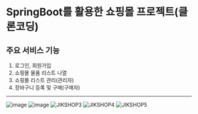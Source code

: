 <h1>SpringBoot를 활용한 쇼핑몰 프로젝트(클론코딩)</h1>

<h2>주요 서비스 기능</h2>

1. 로그인, 회원가입
2. 쇼핑몰 물품 리스트 나열
3. 쇼핑몰 리스트 관리(관리자)
4. 장바구니 등록 및 구매(구매자)

--------

![image](https://github.com/JiksGit/ShopingMall/assets/96871403/864ce98b-7f93-476f-b768-0f6cb5f254fd)
![image](https://github.com/JiksGit/ShopingMall/assets/96871403/479697cc-54f8-47e3-8ece-2686cc246de5)
![JIKSHOP3](https://github.com/JiksGit/ShopingMall/assets/96871403/022006fb-b559-4dca-9f66-41e1a435022c)
![JIKSHOP4](https://github.com/JiksGit/ShopingMall/assets/96871403/3670c550-6c11-4695-88ef-81ab3ad3fa59)
![JIKSHOP5](https://github.com/JiksGit/ShopingMall/assets/96871403/59780124-58d1-4737-97e0-27c489bc3e6b)
